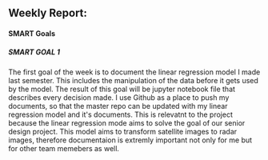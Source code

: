 ## Weekly Report:
#### SMART Goals

##### SMART GOAL 1
The first goal of the week is to document the linear regression model I made last semester. This includes the manipulation of the data before it gets used by the model. The result of this goal will be jupyter notebook file that describes every decision made. I use Github as a place to push my documents, so that the master repo can be updated with my linear regression model and it's documents. This is relevatnt to the project because the linear regression mode aims to solve the goal of our senior design project. This model aims to transform satellite images to radar images, therefore documentaion is extremly important not only for me but for other team memebers as well. 

